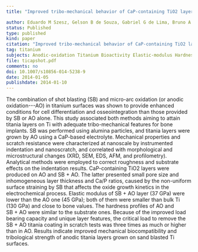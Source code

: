```yaml
---
title: "Improved tribo-mechanical behavior of CaP-containing TiO2 layers produced on titanium by shot blasting and micro-arc oxidation"

author: Eduardo M Szesz, Gelson B de Souza, Gabriel G de Lima, Bruno A Da Silva, Neide K Kuromoto, Carlos M Lepienski
status: Published
type: published
kind: paper
citation: "Improved tribo-mechanical behavior of CaP-containing TiO2 layers produced on titanium by shot blasting and micro-arc oxidation. <em>Journal of Materials Science: Materials in Medicine</em> 25(10): 2265-2275"
tag: titanium
subjects: Anodic-oxidation Titanium Bioactivity Elastic-modulus Hardness Scratch-tests
file: ticapshot.pdf
comments: no
doi: 10.1007/s10856-014-5238-9
date: 2014-01-05
publishdate: 2014-01-10
---
```

The combination of shot blasting (SB) and micro-arc oxidation (or anodic oxidation---AO) in titanium surfaces was shown to provide enhanced conditions for cell differentiation and osseointegration than those provided by SB or AO alone. This study associated both methods aiming to attain titania layers on Ti with adequate tribo-mechanical features for bone implants. SB was performed using alumina particles, and titania layers were grown by AO using a CaP-based electrolyte. Mechanical properties and scratch resistance were characterized at nanoscale by instrumented indentation and nanoscratch, and correlated with morphological and microstructural changes (XRD, SEM, EDS, AFM, and profilometry). Analytical methods were employed to correct roughness and substrate effects on the indentation results. CaP-containing TiO2 layers were produced on AO and SB + AO. The latter presented small pore size and inhomogeneous layer thickness and Ca/P ratios, caused by the non-uniform surface straining by SB that affects the oxide growth kinetics in the electrochemical process. Elastic modulus of SB + AO layer (37 GPa) were lower than the AO one (45 GPa); both of them were smaller than bulk Ti (130 GPa) and close to bone values. The hardness profiles of AO and SB + AO were similar to the substrate ones. Because of the improved load bearing capacity and unique layer features, the critical load to remove the SB + AO titania coating in scratch tests was three times as much or higher than in AO. Results indicate improved mechanical biocompatibility and tribological strength of anodic titania
layers grown on sand blasted Ti surfaces.
